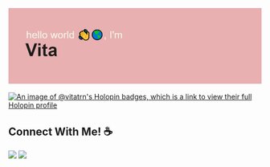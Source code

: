 <!-- ## print("Hello World!") :wave::earth_americas: -->
![banner](header.png)

[![An image of @vitatrn's Holopin badges, which is a link to view their full Holopin profile](https://holopin.me/vitatrn)](https://holopin.io/@vitatrn)

## Connect With Me! ☕

[<img src = "https://img.shields.io/badge/Twitter-%231DA1F2.svg?style=for-the-badge&logo=Twitter&logoColor=white">](https://twitter.com/gitconfig_vita)
[<img src="https://img.shields.io/badge/linkedin-%230077B5.svg?&style=for-the-badge&logo=linkedin&logoColor=white" />](https://www.linkedin.com/in/vitatran99/)  




